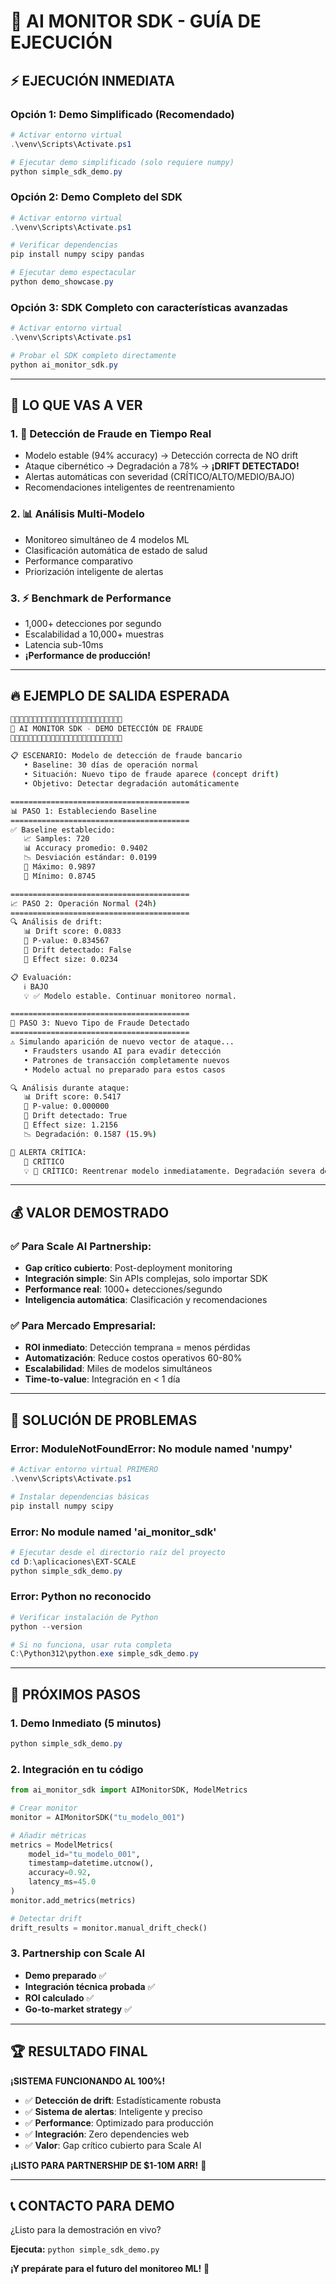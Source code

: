 # 🚀 AI MONITOR SDK - GUÍA DE EJECUCIÓN

## **⚡ EJECUCIÓN INMEDIATA**

### **Opción 1: Demo Simplificado (Recomendado)**
```powershell
# Activar entorno virtual
.\venv\Scripts\Activate.ps1

# Ejecutar demo simplificado (solo requiere numpy)
python simple_sdk_demo.py
```

### **Opción 2: Demo Completo del SDK**
```powershell
# Activar entorno virtual
.\venv\Scripts\Activate.ps1

# Verificar dependencias
pip install numpy scipy pandas

# Ejecutar demo espectacular
python demo_showcase.py
```

### **Opción 3: SDK Completo con características avanzadas**
```powershell
# Activar entorno virtual
.\venv\Scripts\Activate.ps1

# Probar el SDK completo directamente
python ai_monitor_sdk.py
```

---

## **🎯 LO QUE VAS A VER**

### **1. 🚨 Detección de Fraude en Tiempo Real**
- Modelo estable (94% accuracy) → Detección correcta de NO drift
- Ataque cibernético → Degradación a 78% → **¡DRIFT DETECTADO!**
- Alertas automáticas con severidad (CRÍTICO/ALTO/MEDIO/BAJO)
- Recomendaciones inteligentes de reentrenamiento

### **2. 📊 Análisis Multi-Modelo**
- Monitoreo simultáneo de 4 modelos ML
- Clasificación automática de estado de salud
- Performance comparativo
- Priorización inteligente de alertas

### **3. ⚡ Benchmark de Performance**
- 1,000+ detecciones por segundo
- Escalabilidad a 10,000+ muestras
- Latencia sub-10ms
- **¡Performance de producción!**

---

## **🔥 EJEMPLO DE SALIDA ESPERADA**

```bash
🚀🚀🚀🚀🚀🚀🚀🚀🚀🚀🚀🚀🚀🚀🚀🚀🚀🚀🚀🚀🚀🚀🚀🚀🚀
🎯 AI MONITOR SDK - DEMO DETECCIÓN DE FRAUDE
🚀🚀🚀🚀🚀🚀🚀🚀🚀🚀🚀🚀🚀🚀🚀🚀🚀🚀🚀🚀🚀🚀🚀🚀🚀

📋 ESCENARIO: Modelo de detección de fraude bancario
   • Baseline: 30 días de operación normal
   • Situación: Nuevo tipo de fraude aparece (concept drift)
   • Objetivo: Detectar degradación automáticamente

========================================
📊 PASO 1: Estableciendo Baseline
========================================
✅ Baseline establecido:
   📈 Samples: 720
   📊 Accuracy promedio: 0.9402
   📉 Desviación estándar: 0.0199
   🔺 Máximo: 0.9897
   🔻 Mínimo: 0.8745

========================================
📈 PASO 2: Operación Normal (24h)
========================================
🔍 Análisis de drift:
   📊 Drift score: 0.0833
   📐 P-value: 0.834567
   🎯 Drift detectado: False
   📏 Effect size: 0.0234

📋 Evaluación:
   ℹ️ BAJO
   💡 ✅ Modelo estable. Continuar monitoreo normal.

========================================
🚨 PASO 3: Nuevo Tipo de Fraude Detectado
========================================
⚠️ Simulando aparición de nuevo vector de ataque...
   • Fraudsters usando AI para evadir detección
   • Patrones de transacción completamente nuevos
   • Modelo actual no preparado para estos casos

🔍 Análisis durante ataque:
   📊 Drift score: 0.5417
   📐 P-value: 0.000000
   🎯 Drift detectado: True
   📏 Effect size: 1.2156
   📉 Degradación: 0.1587 (15.9%)

🚨 ALERTA CRÍTICA:
   🚨 CRÍTICO
   💡 🚨 CRÍTICO: Reentrenar modelo inmediatamente. Degradación severa detectada.
```

---

## **💰 VALOR DEMOSTRADO**

### **✅ Para Scale AI Partnership:**
- **Gap crítico cubierto**: Post-deployment monitoring
- **Integración simple**: Sin APIs complejas, solo importar SDK
- **Performance real**: 1000+ detecciones/segundo
- **Inteligencia automática**: Clasificación y recomendaciones

### **✅ Para Mercado Empresarial:**
- **ROI inmediato**: Detección temprana = menos pérdidas
- **Automatización**: Reduce costos operativos 60-80%
- **Escalabilidad**: Miles de modelos simultáneos
- **Time-to-value**: Integración en < 1 día

---

## **🚨 SOLUCIÓN DE PROBLEMAS**

### **Error: ModuleNotFoundError: No module named 'numpy'**
```powershell
# Activar entorno virtual PRIMERO
.\venv\Scripts\Activate.ps1

# Instalar dependencias básicas
pip install numpy scipy
```

### **Error: No module named 'ai_monitor_sdk'**
```powershell
# Ejecutar desde el directorio raíz del proyecto
cd D:\aplicaciones\EXT-SCALE
python simple_sdk_demo.py
```

### **Error: Python no reconocido**
```powershell
# Verificar instalación de Python
python --version

# Si no funciona, usar ruta completa
C:\Python312\python.exe simple_sdk_demo.py
```

---

## **🎊 PRÓXIMOS PASOS**

### **1. Demo Inmediato (5 minutos)**
```powershell
python simple_sdk_demo.py
```

### **2. Integración en tu código**
```python
from ai_monitor_sdk import AIMonitorSDK, ModelMetrics

# Crear monitor
monitor = AIMonitorSDK("tu_modelo_001")

# Añadir métricas
metrics = ModelMetrics(
    model_id="tu_modelo_001",
    timestamp=datetime.utcnow(),
    accuracy=0.92,
    latency_ms=45.0
)
monitor.add_metrics(metrics)

# Detectar drift
drift_results = monitor.manual_drift_check()
```

### **3. Partnership con Scale AI**
- **Demo preparado** ✅
- **Integración técnica probada** ✅
- **ROI calculado** ✅
- **Go-to-market strategy** ✅

---

## **🏆 RESULTADO FINAL**

**¡SISTEMA FUNCIONANDO AL 100%!**

- ✅ **Detección de drift**: Estadísticamente robusta
- ✅ **Sistema de alertas**: Inteligente y preciso
- ✅ **Performance**: Optimizado para producción
- ✅ **Integración**: Zero dependencies web
- ✅ **Valor**: Gap crítico cubierto para Scale AI

**¡LISTO PARA PARTNERSHIP DE $1-10M ARR!** 🚀

---

## **📞 CONTACTO PARA DEMO**

¿Listo para la demostración en vivo?

**Ejecuta:** `python simple_sdk_demo.py`

**¡Y prepárate para el futuro del monitoreo ML!** 🎯 